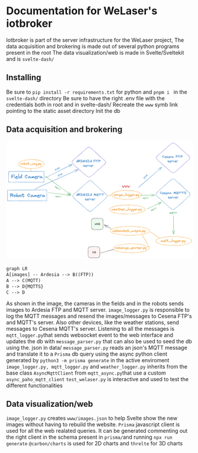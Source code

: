 # Documentation for WeLaser's iotbroker 

Iotbroker is part of the server infrastructure for the WeLaser project,
The data acquisition and brokering is made out of several python programs present in the root
The data visualization/web is made in Svelte/Sveltekit and is `svelte-dash/`

## Installing
Be sure to `pip install -r requirements.txt` for python and `pnpm i ` in the `svelte-dash/` directory
Be sure to have the right .env file with the credentials both in root and in svelte-dash/
Recreate the `www` symb link pointing to the static asset directory
Init the db

## Data acquisition and brokering
![iotbroker_architecture](doc/iotbroker_architecture.png)
```mermaid
graph LR
A[images] -- Ardesia --> B((FTP))
A --> C(MQTT)
B --> D{MQTTS}
C --> D
```
As shown in the image, the cameras in the fields and in the robots sends images to Ardesia FTP and MQTT server. `image_logger.py` is responsible to log the MQTT messages and resend the images/messages to Cesena FTP's and MQTT's server. 
Also other devices, like the weather stations, send messages to Cesena MQTT's server. 
Listening to all the messages is `mqtt_logger.py`that sends websocket event to the web interface and updates 
the db with `message_parser.py` that can also be used to seed the db using the. json in data/ `message_parser.py` reads an json's MQTT message and translate it to a `Prisma` db query using the async python client generated by `python3 -m prisma generate` in the active enviroment
`image_logger.py, mqtt_logger.py` and `weather_logger.py` inherits from the base class `AsyncMqttClient` from `mqtt_async.py`that use a custom `async_paho_mqtt_client`
`test_welaser.py` is interactive and used to test the different functionalities


## Data visualization/web 

`image_logger.py` creates `www/images.json` to help Svelte show the new images without having to rebuild the website.
`Prisma` javascript client is used for all the web realated queries. It can be generated commenting out the right client in the schema present in `prisma/`and running  `npx run generate`
`@carbon/charts` is used for 2D charts and `threlte` for 3D charts


